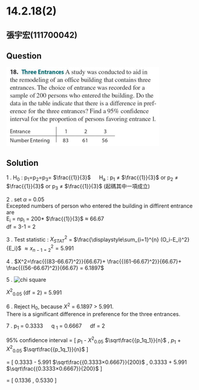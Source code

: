 # 14.2.18(2)
## 張宇宏(111700042)
## Question
![統計學](https://github.com/HWTeng-Course/202402-Statistics/blob/main/Images/14.2.18.png)
## Solution
1 . H<sub>0</sub> : p<sub>1</sub>=p<sub>2</sub>=p<sub>3</sub>= $\frac{{1}}{3}$
&emsp; H<sub>a</sub> : p<sub>1</sub> $\neq$ $\frac{{1}}{3}$  or  p<sub>2</sub> $\neq$ $\frac{{1}}{3}$  or  p<sub>3</sub> $\neq$ $\frac{{1}}{3}$ (起碼其中一項成立)

2 . set $\alpha$ = 0.05  
Excepted numbers of person who entered the building in diffirent entrance are  
E<sub>i</sub> = np<sub>i</sub> = 200* $\frac{{1}}{3}$ $\approx$ 66.67  
df = 3-1 = 2  

3 . Test statistic : $X^2_{STAT}$ = $\frac{\displaystyle\sum_{i=1}^{n} (O_i-E_i)^2}{E_i}\$  $\approx x^2_{n-1=2}=5.991$

4 . $X^2=\frac{{(83-66.67)^2}}{66.67}+ \frac{{(61-66.67)^2}}{66.67}+ \frac{{(56-66.67)^2}}{66.67} = 6.1897$ 

5 . ![chi square](https://github.com/HWTeng-Course/202402-Statistics/assets/162597746/ae4a4bff-c3e9-493a-8b6e-4844409ec1ef)

$X^{2}$<sub>0.05</sub> (df = 2) = 5.991

6 . Reject H<sub>0</sub>, because $X^2$ = 6.1897 > 5.991.  
There is a significant difference in preference for the three entrances.

7 . p<sub>1</sub> = 0.3333  &emsp;  q <sub>1</sub> = 0.6667  &emsp;  df = 2

95% confidence interval = [  $p_1$ - $X^2$<sub>0.05</sub> $\sqrt\frac{{p_1q_1}}{n}$ , $p_1$ + $X^2$<sub>0.05</sub> $\sqrt\frac{{p_1q_1}}{n}$ ]

= [ 0.3333 - 5.991 $\sqrt\frac{{0.3333×0.6667}}{200}$ , 0.3333 + 5.991 $\sqrt\frac{{0.3333×0.6667}}{200}$ ]

= [ 0.1336 , 0.5330 ]
